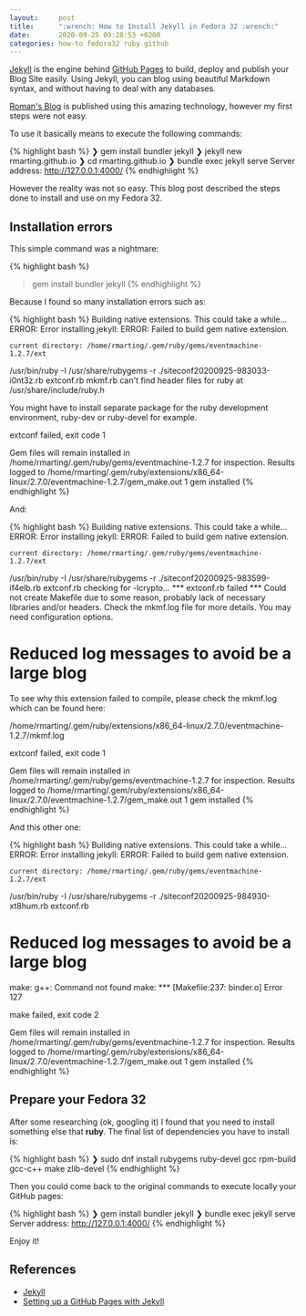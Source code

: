 ```yaml
---
layout:     post
title:      ":wrench: How to Install Jekyll in Fedora 32 :wrench:"
date:       2020-09-25 09:28:53 +0200
categories: how-to fedora32 ruby github
---
```


[Jekyll](https://jekyllrb.com/) is the engine behind [GitHub Pages](https://pages.github.com/)
to build, deploy and publish your Blog Site easily. Using Jekyll, you can blog using
beautiful Markdown syntax, and without having to deal with any databases.

[Roman's Blog](https://rmarting.github.io) is published using this amazing technology, however
my first steps were not easy. 

To use it basically means to execute the following commands:

{% highlight bash %}
❯ gem install bundler jekyll
❯ jekyll new rmarting.github.io
❯ cd rmarting.github.io
❯ bundle exec jekyll serve
   Server address: http://127.0.0.1:4000/
{% endhighlight %}

However the reality was not so easy. This blog post described the steps done to install and use
on my Fedora 32.

## Installation errors

This simple command was a nightmare:

{% highlight bash %}
>  gem install bundler jekyll
{% endhighlight %}

Because I found so many installation errors such as:

{% highlight bash %}
Building native extensions. This could take a while...
ERROR:  Error installing jekyll:
        ERROR: Failed to build gem native extension.

    current directory: /home/rmarting/.gem/ruby/gems/eventmachine-1.2.7/ext
/usr/bin/ruby -I /usr/share/rubygems -r ./siteconf20200925-983033-i0nt3z.rb extconf.rb
mkmf.rb can't find header files for ruby at /usr/share/include/ruby.h

You might have to install separate package for the ruby development
environment, ruby-dev or ruby-devel for example.

extconf failed, exit code 1

Gem files will remain installed in /home/rmarting/.gem/ruby/gems/eventmachine-1.2.7 for inspection.
Results logged to /home/rmarting/.gem/ruby/extensions/x86_64-linux/2.7.0/eventmachine-1.2.7/gem_make.out
1 gem installed
{% endhighlight %}

And:

{% highlight bash %}
Building native extensions. This could take a while...
ERROR:  Error installing jekyll:
        ERROR: Failed to build gem native extension.

    current directory: /home/rmarting/.gem/ruby/gems/eventmachine-1.2.7/ext
/usr/bin/ruby -I /usr/share/rubygems -r ./siteconf20200925-983599-if4elb.rb extconf.rb
checking for -lcrypto... *** extconf.rb failed ***
Could not create Makefile due to some reason, probably lack of necessary
libraries and/or headers.  Check the mkmf.log file for more details.  You may
need configuration options.

# Reduced log messages to avoid be a large blog

To see why this extension failed to compile, please check the mkmf.log which can be found here:

  /home/rmarting/.gem/ruby/extensions/x86_64-linux/2.7.0/eventmachine-1.2.7/mkmf.log

extconf failed, exit code 1

Gem files will remain installed in /home/rmarting/.gem/ruby/gems/eventmachine-1.2.7 for inspection.
Results logged to /home/rmarting/.gem/ruby/extensions/x86_64-linux/2.7.0/eventmachine-1.2.7/gem_make.out
1 gem installed
{% endhighlight %}

And this other one:

{% highlight bash %}
Building native extensions. This could take a while...
ERROR:  Error installing jekyll:
        ERROR: Failed to build gem native extension.

    current directory: /home/rmarting/.gem/ruby/gems/eventmachine-1.2.7/ext
/usr/bin/ruby -I /usr/share/rubygems -r ./siteconf20200925-984930-xt8hum.rb extconf.rb

# Reduced log messages to avoid be a large blog

make: g++: Command not found
make: *** [Makefile:237: binder.o] Error 127

make failed, exit code 2

Gem files will remain installed in /home/rmarting/.gem/ruby/gems/eventmachine-1.2.7 for inspection.
Results logged to /home/rmarting/.gem/ruby/extensions/x86_64-linux/2.7.0/eventmachine-1.2.7/gem_make.out
1 gem installed
{% endhighlight %}

## Prepare your Fedora 32

After some researching (ok, googling it) I found that you need to install something else that **ruby**. The
final list of dependencies you have to install is:

{% highlight bash %}
❯ sudo dnf install rubygems ruby-devel gcc rpm-build gcc-c++ make zlib-devel
{% endhighlight %}

Then you could come back to the original commands to execute locally your GitHub pages:

{% highlight bash %}
❯ gem install bundler jekyll
❯ bundle exec jekyll serve
   Server address: http://127.0.0.1:4000/
{% endhighlight %}

Enjoy it!

## References

* [Jekyll](https://jekyllrb.com/)
* [Setting up a GitHub Pages with Jekyll](https://docs.github.com/en/github/working-with-github-pages/setting-up-a-github-pages-site-with-jekyll)
